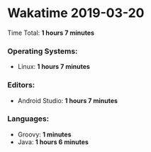 # Wakatime 2019-03-20

Time Total: **1 hours 7 minutes**

### Operating Systems:
- Linux: **1 hours 7 minutes** 

### Editors:
- Android Studio: **1 hours 7 minutes** 

### Languages:
- Groovy: **1 minutes** 
- Java: **1 hours 6 minutes** 

